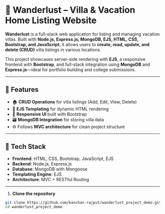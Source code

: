 # 🏡 Wanderlust – Villa & Vacation Home Listing Website

**Wanderlust** is a full-stack web application for listing and managing vacation villas. Built with **Node.js, Express.js, MongoDB, EJS, HTML, CSS, Bootstrap, and JavaScript**, it allows users to **create, read, update, and delete (CRUD)** villa listings in various locations.

This project showcases server-side rendering with **EJS**, a responsive frontend with **Bootstrap**, and full-stack integration using **MongoDB** and **Express.js**—ideal for portfolio building and college submissions.

---

## 🚀 Features

- 🏠 **CRUD Operations** for villa listings (Add, Edit, View, Delete)
- 📄 **EJS Templating** for dynamic HTML rendering
- 🎨 **Responsive UI** built with Bootstrap
- 🗃️ **MongoDB Integration** for storing villa data
- ⚙️ Follows **MVC architecture** for clean project structure

---

## 🧰 Tech Stack

- **Frontend**: HTML, CSS, Bootstrap, JavaScript, EJS
- **Backend**: Node.js, Express.js
- **Database**: MongoDB with Mongoose
- **Templating Engine**: EJS
- **Architecture**: MVC + RESTful Routing

---


1. **Clone the repository**
```bash
git clone https://github.com/kanchan-rajput/wanderlust_project_demo.git
cd wanderlust_project_demo
